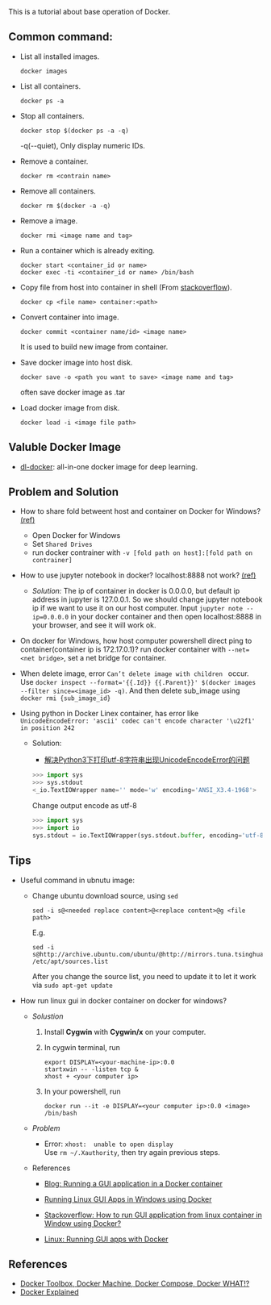 <!-- # _Docker_ -->
This is a tutorial about base operation of Docker.

## Common command:
- List all installed images.<br>
    ```
    docker images
    ```

- List all containers.<br>
    ```
    docker ps -a
    ```

- Stop all containers.<br>
    ```
    docker stop $(docker ps -a -q)
    ```
    -q(--quiet), Only display numeric IDs.

- Remove a container.<br>
    ```
    docker rm <contrain name>
    ```

- Remove all containers.<br>
    ```
    docker rm $(docker -a -q)
    ```

- Remove a image.<br>
    ```
    docker rmi <image name and tag>
    ```

- Run a container which is already exiting.<br>
    ```
    docker start <container_id or name>
    docker exec -ti <container_id or name> /bin/bash
    ```

- Copy file from host into container in shell (From [stackoverflow][ref_1]).<br>
    ```
    docker cp <file name> container:<path>
    ```

- Convert container into image.<br>
    ```
    docker commit <container name/id> <image name>
    ```
    It is used to build new image from container.

- Save docker image into host disk.<br>
    ```
    docker save -o <path you want to save> <image name and tag>
    ```
    often save docker image as .tar

- Load docker image from disk.<br>
    ```
    docker load -i <image file path>
    ```

## Valuble Docker Image
- [dl-docker](https://github.com/floydhub/dl-docker):
    all-in-one docker image for deep learning.


## Problem and Solution
- How to share fold betweent host and container on Docker for Windows? [(ref)][ref_2]
    - Open Docker for Windows
    - Set `Shared Drives`
    - run docker contrainer with `-v [fold path on host]:[fold path on contrainer]`

- How to use jupyter notebook in docker? localhost:8888 not work? [(ref)][ref_3]
    - _Solution:_ The ip of container in docker is 0.0.0.0, but default ip address in jupyter is 127.0.0.1. So we should change jupyter notebook ip if we want to use it on our host computer. Input `jupyter note --ip=0.0.0.0` in your docker container and then open localhost:8888 in your browser, and see it will work ok.

- On docker for Windows, how host computer powershell direct ping to container(container ip is 172.17.0.1)?
    run docker container with `--net=<net bridge>`, set a net bridge for container.

- When delete image, error `Can’t delete image with children
` occur.  
    Use `docker inspect --format='{{.Id}} {{.Parent}}' $(docker images --filter since=<image_id> -q)`. And then delete sub_image using `docker rmi {sub_image_id}`

- Using python in Docker Linex container, has error like `UnicodeEncodeError: 'ascii' codec can't encode character '\u22f1' in position 242`
    - Solution:
        - [解决Python3下打印utf-8字符串出现UnicodeEncodeError的问题](https://www.binss.me/blog/solve-problem-of-python3-raise-unicodeencodeerror-when-print-utf8-string/)

        ```python
        >>> import sys
        >>> sys.stdout
        <_io.TextIOWrapper name='' mode='w' encoding='ANSI_X3.4-1968'>
        ```

        Change output encode as utf-8
        ```python
        >>> import sys
        >>> import io
        sys.stdout = io.TextIOWrapper(sys.stdout.buffer, encoding='utf-8')
        ```

## Tips
- Useful command in ubnutu image:
    - Change ubuntu download source, using `sed`<br>
        ```
        sed -i s@<needed replace content>@<replace content>@g <file path>
        ```

        E.g.
        ```shell
        sed -i s@http://archive.ubuntu.com/ubuntu/@http://mirrors.tuna.tsinghua.edu.cn/ubuntu/@g /etc/apt/sources.list
        ```

        After you change the source list, you need to update it to let it work via `sudo apt-get update`

- How run linux gui in docker container on docker for windows?
    - *Solustion*
        1. Install **Cygwin** with **Cygwin/x** on your computer.

        2. In cygwin terminal, run
            ```shell
            export DISPLAY=<your-machine-ip>:0.0
            startxwin -- -listen tcp &
            xhost + <your computer ip>
            ```

        3. In your powershell, run
            ```
            docker run --it -e DISPLAY=<your computer ip>:0.0 <image> /bin/bash
            ```
    - *Problem*
        - Error: `xhost:  unable to open display`  
            Use `rm ~/.Xauthority`, then try again previous steps.

    - References
        - [Blog: Running a GUI application in a Docker container](https://linuxmeerkat.wordpress.com/2014/10/17/running-a-gui-application-in-a-docker-container/)

        - [Running Linux GUI Apps in Windows using Docker](https://manomarks.net/2015/12/03/docker-gui-windows.html)

        - [Stackoverflow: How to run GUI application from linux container in Window using Docker?](http://stackoverflow.com/questions/29844237/how-to-run-gui-application-from-linux-container-in-window-using-docker)

        - [Linux: Running GUI apps with Docker](http://fabiorehm.com/blog/2014/09/11/running-gui-apps-with-docker/)


## References
- [Docker Toolbox, Docker Machine, Docker Compose, Docker WHAT!?](https://nickjanetakis.com/blog/docker-toolbox-docker-machine-docker-compose-docker-wtf)
- [Docker Explained](https://www.digitalocean.com/community/tutorials/docker-explained-using-dockerfiles-to-automate-building-of-images)

[ref_1]:http://stackoverflow.com/questions/22907231/copying-files-from-host-to-docker-container
[ref_2]:https://rominirani.com/docker-on-windows-mounting-host-directories-d96f3f056a2c#.8tny4uf9o
[ref_3]:https://github.com/gopherds/gophernotes/issues/6
